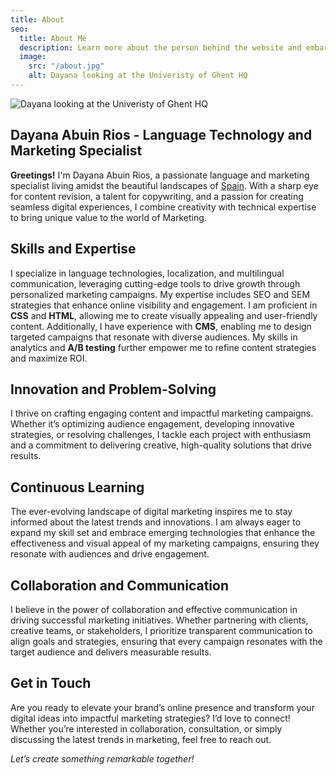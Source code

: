 ```yaml
---
title: About
seo:
  title: About Me
  description: Learn more about the person behind the website and embark on a journey of inspiration and shared experiences.
  image:
    src: "/about.jpg"
    alt: Dayana looking at the Univeristy of Ghent HQ
---
```


![Dayana looking at the Univeristy of Ghent HQ](/about.jpg)

## Dayana Abuin Rios - Language Technology and Marketing Specialist

**Greetings!** I'm Dayana Abuin Rios, a passionate language and marketing specialist living amidst the beautiful landscapes of [Spain](https://https://en.wikipedia.org/wiki/Spain). With a sharp eye for content revision, a talent for copywriting, and a passion for creating seamless digital experiences, I combine creativity with technical expertise to bring unique value to the world of Marketing.

## Skills and Expertise

I specialize in language technologies, localization, and multilingual communication, leveraging cutting-edge tools to drive growth through personalized marketing campaigns. My expertise includes SEO and SEM strategies that enhance online visibility and engagement. I am proficient in **CSS** and **HTML**, allowing me to create visually appealing and user-friendly content. Additionally, I have experience with **CMS**, enabling me to design targeted campaigns that resonate with diverse audiences. My skills in analytics and **A/B testing** further empower me to refine content strategies and maximize ROI.

## Innovation and Problem-Solving

I thrive on crafting engaging content and impactful marketing campaigns. Whether it’s optimizing audience engagement, developing innovative strategies, or resolving challenges, I tackle each project with enthusiasm and a commitment to delivering creative, high-quality solutions that drive results.

## Continuous Learning

The ever-evolving landscape of digital marketing inspires me to stay informed about the latest trends and innovations. I am always eager to expand my skill set and embrace emerging technologies that enhance the effectiveness and visual appeal of my marketing campaigns, ensuring they resonate with audiences and drive engagement.

## Collaboration and Communication

I believe in the power of collaboration and effective communication in driving successful marketing initiatives. Whether partnering with clients, creative teams, or stakeholders, I prioritize transparent communication to align goals and strategies, ensuring that every campaign resonates with the target audience and delivers measurable results.

## Get in Touch

Are you ready to elevate your brand’s online presence and transform your digital ideas into impactful marketing strategies? I’d love to connect! Whether you’re interested in collaboration, consultation, or simply discussing the latest trends in marketing, feel free to reach out.

_Let’s create something remarkable together!_
